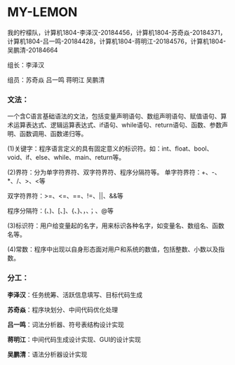 # MY-LEMON
我的柠檬队，计算机1804-李泽汉-20184456，计算机1804-苏奇焱-20184371，计算机1804-吕一鸣-20184428，计算机1804-蒋明江-20184576，计算机1804-吴鹏清-20184664



组长：李泽汉

组员：苏奇焱	吕一鸣	蒋明江	吴鹏清

### 文法：

一个含C语言基础语法的文法，包括变量声明语句、数组声明语句、赋值语句、算术运算表达式、逻辑运算表达式、if语句、while语句、return语句、函数、参数声明、函数调用、函数递归等。

(1)关键字：程序语言定义的具有固定意义的标识符。如：int、float、bool、void、if、else、while、main、return等。

(2)界符：分为单字符界符、双字符界符、程序分隔符等。
单字符界符：+、-、*、/、>、\<等

双字符界符：>=、<=、==、!=、||、&&等

程序分隔符：(、)、[、]、{、}、，、；、@等

(3)标识符：用户给变量起的名字，用来标识各种名字，如变量名、数组名、函数名等。

(4)常数：程序中出现以自身形态面对用户和系统的数值，包括整数、小数以及指数。

### 分工：

**李泽汉**：任务统筹、活跃信息填写、目标代码生成

**苏奇焱**：程序块划分、中间代码优化处理

**吕一鸣**：词法分析器、符号表结构设计实现

**蒋明江**：中间代码生成设计实现、GUI的设计实现

**吴鹏清**：语法分析器设计实现
